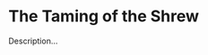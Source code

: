 <!-- ======================================================================
--- Search engine
title:          The Taming of the Shrew
keywords:       taming, shrew, comedy
description:    The Taming of the Shrew by William Shakespeare.
--- Menu system
order:          120
text:           The Taming of the Shrew
hidden:         false
umbel:          false
--- Page properties
id:             
document:       
layout:         layout-2-left
$-left:         play-list
searchable:     true
======================================================================= -->

# The Taming of the Shrew

Description...
